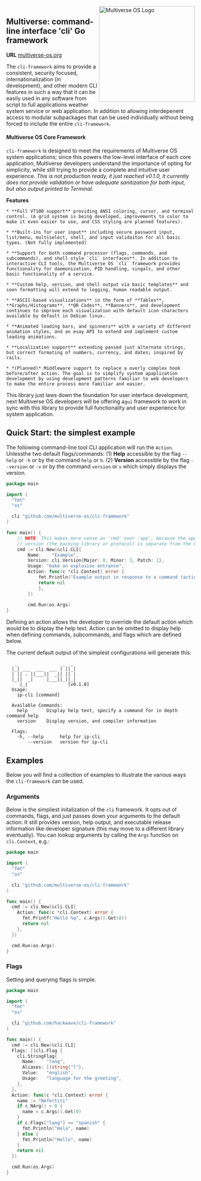 <img src="https://avatars2.githubusercontent.com/u/24763891?s=400&u=c1150e7da5667f47159d433d8e49dad99a364f5f&v=4"  width="256px" height="256px" align="right" alt="Multiverse OS Logo">

## Multiverse: command-line interface 'cli' Go framework
**URL** [multiverse-os.org](https://multiverse-os.org)

The `cli-framework` aims to provide a consistent, security focused, internationalization (in development), and other modern CLI features in such a way that it can be easily used in any software from script to full applications weather system service or web application. In addition to allowing interdepenent access to modular subpackages that can be used individually without being forced to include the entire `cli-framework`. 

#### Multiverse OS Core Framework
`cli-framework` is designed to meet the requirements of Multiverse OS system applications; since this powers the low-level interface of each core application, Multiverse developers understand the importance of opting for simplicity, while still trying to provide a complete and intuitive user experience. *This is not production ready, it just reached v0.1.0, it currently does not provide validation or have adequate sanitization for both input, but also output printed to Terminal.*

**Features** 

    * **Full VT100 support** providing ANSI coloring, cursor, and terminal control. (A grid system is being developed, improvements to color to make it even easier to use, and CSS styling are planned features). 
    
    * **Built-ins for user input** including secure password input, list/menu, multiselect, shell, and input validaiton for all basic types. (Not fully implemented)
    
    * **Support for both command processor (flags, commands, and subcommands), and shell style `cli` interfaces**. In addition to interactive CLI tools, the Multiverse OS `cli` framework provides functionality for daemonization, PID handling, singals, and other basic functionality of a service. 
    
    * **Custom help, version, and shell output via basic templates** and soon formatting will extend to logging, human readable output.
    
    * **ASCII-based visualizations** in the form of **Tables**, **Graphs/Histograms**, **QR Codes**, **Banners**, and development continues to improve each visualization with default icon characters available by default in Debian linux.

    * **Animated loading bars, and spinners** with a variety of different animation styles, and an esay API to extend and implement custom loading animations.

    * **Localization support** extending passed just alternate strings, but correct formating of numbers, currency, and dates; inspired by rails.

    * *(Planned)* Middleware support to replace a overly complex hook before/after action. The goal is to simplify system apaplication development by using development patterns familiar to web developers to make the entire process more familiar and easier.

This library just laws down the foundation for user interface development, next Multiverse OS developers will be offering a`gui` framework to work in sync with this library to provide full functionality and user experience for system application.


## Quick Start: the simplest example
The following command-line tool CLI application will run the `Action`. Unlessthe two default flags/commands: (1) **Help** accessible by the flag `--help` or `-h` or by the command `help` or `h`. (2) **Version** accessible by the flag `--version` or `-v` or by the command `version` or `v` which simply displays the version. 

``` go
package main

import (
  "fmt"
  "os"

  cli "github.com/multiverse-os/cli-framework"
)

func main() {
	// NOTE: This makes more sense as 'cmd' over 'app', because the application
  	// version (the backing library or protocol) is separate from the CLI version.
	cmd := cli.New(&cli.CLI{
		Name:    "Example",
		Version: cli.Version{Major: 0, Minor: 1, Patch: 1},
		Usage: "make an explosive entrance",
		Action: func(c *cli.Context) error {
			fmt.Println("Example output in response to a command (action)")
			return nil
			},
		})
		
		cmd.Run(os.Args)
}
```

Defining an action allows the developer to override the default action which
would be to display the help text. Action can be omitted to display help when
defining commands, subcommands, and flags which are defined below.

The current default output of the simplest configurations will generate this:

```
   _                 _  _ 
  |_| ___  ___  ___ | ||_|
  | || . ||___||  _|| || |
  |_||  _|     |___||_||_|
     |_|               [v0.1.0]
  Usage:
    ip-cli [command]
  
  Available Commands:
    help       Display help text, specify a command for in depth command help
    version    Display version, and compiler information
  
  Flags:
    -h, --help      help for ip-cli
        --version   version for ip-cli

```

## Examples
Below you will find a collection of examples to illustrate the various ways
the `cli-framework` can be used. 

### Arguments

Below is the simpliest initalization of the `cli` framework. It opts out of
commands, flags, and just passes down your arguments to the default action. It
still provides version, help output, and executable release information like
developer signature (this may move to a different library eventually). You can 
lookup arguments by calling the `Args` function on `cli.Context`, e.g.:

```go
package main

import (
  "fmt"
  "os"

  cli "github.com/multiverse-os/cli-framework"
)

func main() {
  cmd := cli.New(&cli.CLI{
    Action: func(c *cli.Context) error {
      fmt.Printf("Hello %q", c.Args().Get(0))
      return nil
    },
  })

  cmd.Run(os.Args)
}
```

### Flags

Setting and querying flags is simple.

```go
package main

import (
  "fmt"
  "os"

  cli "github.com/hackwave/cli-framework"
)

func main() {
  cmd := cli.New(&cli.CLI{
  Flags: []cli.Flag {
    cli.StringFlag{
      Name:    "lang",
      Aliases: []string{"l"},
      Value:   "english",
      Usage:   "language for the greeting",
    },
  },
  Action: func(c *cli.Context) error {
    name := "Nefertiti"
    if c.NArg() > 0 {
      name = c.Args().Get(0)
    }
    if c.Flags["lang"] == "spanish" {
      fmt.Println("Hola", name)
    } else {
      fmt.Println("Hello", name)
    }
    return nil
  })

  cmd.Run(os.Args)
}
```
